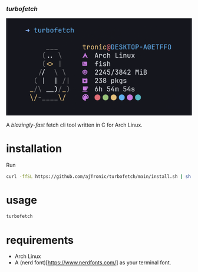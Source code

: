 ### _turbofetch_
![Turbofetch output](turbofetch.png)

A _blazingly-fast_ fetch cli tool written in C for Arch Linux.

# installation
Run
```bash
curl -ffSL https://github.com/ajTronic/turbofetch/main/install.sh | sh
```

# usage
```bash
turbofetch
```

# requirements
- Arch Linux
- A (nerd font)[https://www.nerdfonts.com/] as your terminal font.
